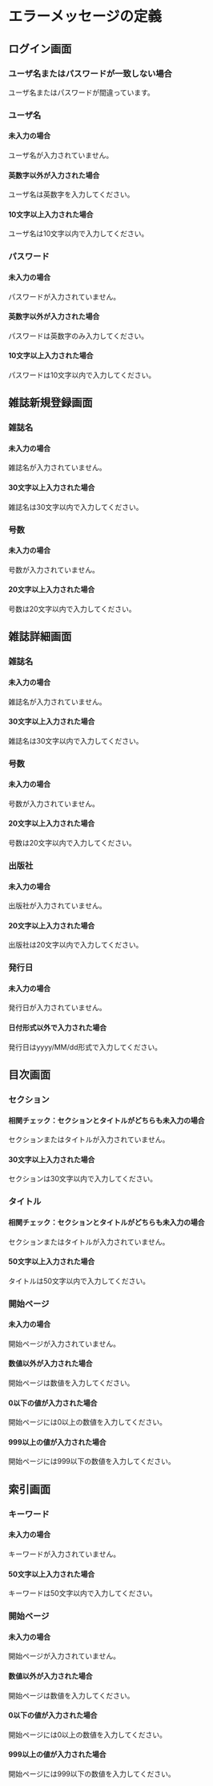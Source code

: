 # エラーメッセージの定義

## ログイン画面
### ユーザ名またはパスワードが一致しない場合
ユーザ名またはパスワードが間違っています。

### ユーザ名
#### 未入力の場合
ユーザ名が入力されていません。
#### 英数字以外が入力された場合
ユーザ名は英数字を入力してください。
#### 10文字以上入力された場合
ユーザ名は10文字以内で入力してください。

### パスワード
#### 未入力の場合
パスワードが入力されていません。
#### 英数字以外が入力された場合
パスワードは英数字のみ入力してください。
#### 10文字以上入力された場合
パスワードは10文字以内で入力してください。

## 雑誌新規登録画面
### 雑誌名
#### 未入力の場合
雑誌名が入力されていません。
#### 30文字以上入力された場合
雑誌名は30文字以内で入力してください。

### 号数
#### 未入力の場合
号数が入力されていません。
#### 20文字以上入力された場合
号数は20文字以内で入力してください。

## 雑誌詳細画面
### 雑誌名
#### 未入力の場合
雑誌名が入力されていません。
#### 30文字以上入力された場合
雑誌名は30文字以内で入力してください。

### 号数
#### 未入力の場合
号数が入力されていません。
#### 20文字以上入力された場合
号数は20文字以内で入力してください。

### 出版社
#### 未入力の場合
出版社が入力されていません。
#### 20文字以上入力された場合
出版社は20文字以内で入力してください。

### 発行日
#### 未入力の場合
発行日が入力されていません。
#### 日付形式以外で入力された場合
発行日はyyyy/MM/dd形式で入力してください。

## 目次画面
### セクション
#### 相関チェック：セクションとタイトルがどちらも未入力の場合
セクションまたはタイトルが入力されていません。
#### 30文字以上入力された場合
セクションは30文字以内で入力してください。

### タイトル
#### 相関チェック：セクションとタイトルがどちらも未入力の場合
セクションまたはタイトルが入力されていません。
#### 50文字以上入力された場合
タイトルは50文字以内で入力してください。

### 開始ページ
#### 未入力の場合
開始ページが入力されていません。
#### 数値以外が入力された場合
開始ページは数値を入力してください。
#### 0以下の値が入力された場合
開始ページには0以上の数値を入力してください。
#### 999以上の値が入力された場合
開始ページには999以下の数値を入力してください。

## 索引画面
### キーワード
#### 未入力の場合
キーワードが入力されていません。
#### 50文字以上入力された場合
キーワードは50文字以内で入力してください。

### 開始ページ
#### 未入力の場合
開始ページが入力されていません。
#### 数値以外が入力された場合
開始ページは数値を入力してください。
#### 0以下の値が入力された場合
開始ページには0以上の数値を入力してください。
#### 999以上の値が入力された場合
開始ページには999以下の数値を入力してください。
